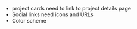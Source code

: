 - project cards need to link to project details page
- Social links need icons and URLs
- Color scheme
